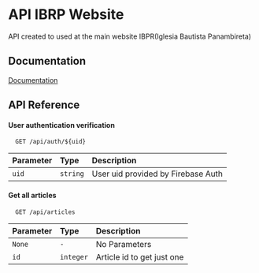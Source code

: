 
# API IBRP Website

API created to used at the main website IBPR(Iglesia Bautista Panambireta) 


## Documentation

[Documentation](https://github.com/rickyMelida/Api.IBPR.WebSite)


## API Reference

#### User authentication verification

```http
  GET /api/auth/${uid}
```

| Parameter | Type     | Description                |
| :-------- | :------- | :------------------------- |
| `uid` | `string` | User uid provided by Firebase Auth |

#### Get all articles

```http
  GET /api/articles
```

| Parameter | Type     | Description                |
| :-------- | :------- | :------------------------- |
| `None` | `-` | No Parameters |
| `id` | `integer` | Article id to get just one |



